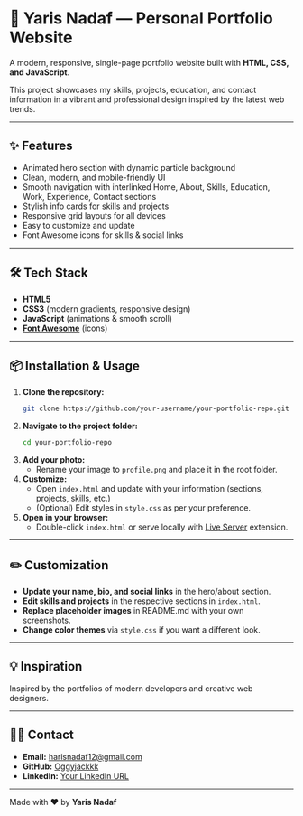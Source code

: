 # 🌟 Yaris Nadaf — Personal Portfolio Website

A modern, responsive, single-page portfolio website built with **HTML, CSS, and JavaScript**.

This project showcases my skills, projects, education, and contact information in a vibrant and professional design inspired by the latest web trends.


---

## ✨ Features

- Animated hero section with dynamic particle background
- Clean, modern, and mobile-friendly UI
- Smooth navigation with interlinked Home, About, Skills, Education, Work, Experience, Contact sections
- Stylish info cards for skills and projects
- Responsive grid layouts for all devices
- Easy to customize and update
- Font Awesome icons for skills & social links

---

## 🛠️ Tech Stack

- **HTML5**
- **CSS3** (modern gradients, responsive design)
- **JavaScript** (animations & smooth scroll)
- [**Font Awesome**](https://fontawesome.com/) (icons)

---

## 📦 Installation & Usage

1. **Clone the repository:**
    ```bash
    git clone https://github.com/your-username/your-portfolio-repo.git
    ```
2. **Navigate to the project folder:**
    ```bash
    cd your-portfolio-repo
    ```
3. **Add your photo:**
    - Rename your image to `profile.png` and place it in the root folder.
4. **Customize:**
    - Open `index.html` and update with your information (sections, projects, skills, etc.)
    - (Optional) Edit styles in `style.css` as per your preference.
5. **Open in your browser:**
    - Double-click `index.html` or serve locally with [Live Server](https://marketplace.visualstudio.com/items?itemName=ritwickdey.LiveServer) extension.

---

## ✏️ Customization

- **Update your name, bio, and social links** in the hero/about section.
- **Edit skills and projects** in the respective sections in `index.html`.
- **Replace placeholder images** in README.md with your own screenshots.
- **Change color themes** via `style.css` if you want a different look.

---

## 💡 Inspiration

Inspired by the portfolios of modern developers and creative web designers.

---

## 🙋‍♂️ Contact

- **Email:** [harisnadaf12@gmail.com](mailto:harisnadaf12@gmail.com)
- **GitHub:** [Oggyjackkk](https://github.com/YarisHaris)
- **LinkedIn:** [Your LinkedIn URL](https://linkedin.com/)


---

Made with ❤️ by **Yaris Nadaf**
